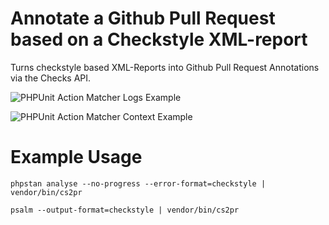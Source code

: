 # Annotate a Github Pull Request based on a Checkstyle XML-report

Turns checkstyle based XML-Reports into Github Pull Request Annotations via the Checks API.

![PHPUnit Action Matcher Logs Example](https://github.com/mheap/phpunit-github-actions-printer/blob/master/phpunit-printer-logs.png?raw=true)

![PHPUnit Action Matcher Context Example](https://github.com/mheap/phpunit-github-actions-printer/blob/master/phpunit-printer-context.png?raw=true)


# Example Usage

`phpstan analyse --no-progress --error-format=checkstyle | vendor/bin/cs2pr`

`psalm --output-format=checkstyle | vendor/bin/cs2pr`
